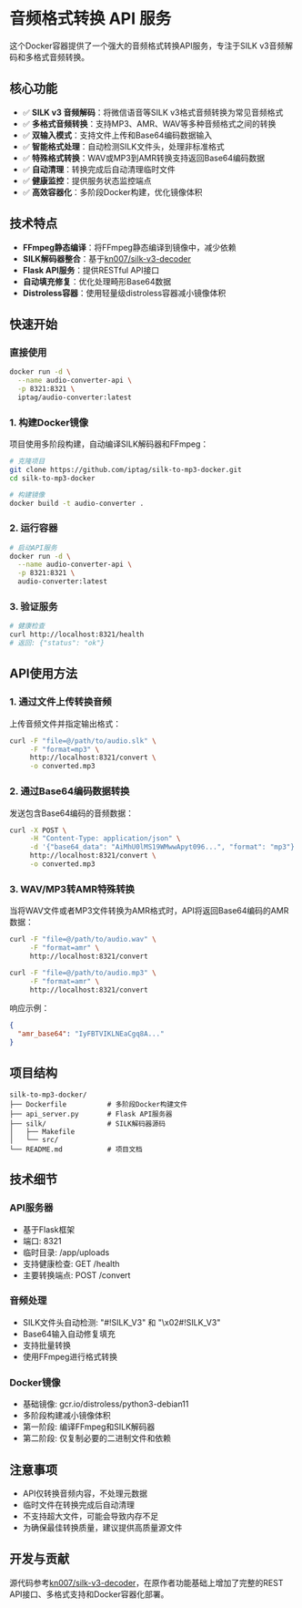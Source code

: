 # 音频格式转换 API 服务

这个Docker容器提供了一个强大的音频格式转换API服务，专注于SILK v3音频解码和多格式音频转换。

## 核心功能

- ✅ **SILK v3 音频解码**：将微信语音等SILK v3格式音频转换为常见音频格式
- ✅ **多格式音频转换**：支持MP3、AMR、WAV等多种音频格式之间的转换
- ✅ **双输入模式**：支持文件上传和Base64编码数据输入
- ✅ **智能格式处理**：自动检测SILK文件头，处理非标准格式
- ✅ **特殊格式转换**：WAV或MP3到AMR转换支持返回Base64编码数据
- ✅ **自动清理**：转换完成后自动清理临时文件
- ✅ **健康监控**：提供服务状态监控端点
- ✅ **高效容器化**：多阶段Docker构建，优化镜像体积

## 技术特点

- **FFmpeg静态编译**：将FFmpeg静态编译到镜像中，减少依赖
- **SILK解码器整合**：基于[kn007/silk-v3-decoder](https://github.com/kn007/silk-v3-decoder)
- **Flask API服务**：提供RESTful API接口
- **自动填充修复**：优化处理畸形Base64数据
- **Distroless容器**：使用轻量级distroless容器减小镜像体积

## 快速开始

### 直接使用
```bash
docker run -d \
  --name audio-converter-api \
  -p 8321:8321 \
  iptag/audio-converter:latest
```

### 1. 构建Docker镜像

项目使用多阶段构建，自动编译SILK解码器和FFmpeg：

```bash
# 克隆项目
git clone https://github.com/iptag/silk-to-mp3-docker.git
cd silk-to-mp3-docker

# 构建镜像
docker build -t audio-converter .
```

### 2. 运行容器

```bash
# 启动API服务
docker run -d \
  --name audio-converter-api \
  -p 8321:8321 \
  audio-converter:latest
```

### 3. 验证服务

```bash
# 健康检查
curl http://localhost:8321/health
# 返回: {"status": "ok"}
```

## API使用方法

### 1. 通过文件上传转换音频

上传音频文件并指定输出格式：

```bash
curl -F "file=@/path/to/audio.slk" \
     -F "format=mp3" \
     http://localhost:8321/convert \
     -o converted.mp3
```

### 2. 通过Base64编码数据转换

发送包含Base64编码的音频数据：

```bash
curl -X POST \
     -H "Content-Type: application/json" \
     -d '{"base64_data": "AiMhU0lMS19WMwwApyt096...", "format": "mp3"}' \
     http://localhost:8321/convert \
     -o converted.mp3
```

### 3. WAV/MP3转AMR特殊转换

当将WAV文件或者MP3文件转换为AMR格式时，API将返回Base64编码的AMR数据：

```bash
curl -F "file=@/path/to/audio.wav" \
     -F "format=amr" \
     http://localhost:8321/convert
```

```bash
curl -F "file=@/path/to/audio.mp3" \
     -F "format=amr" \
     http://localhost:8321/convert
```

响应示例：
```json
{
  "amr_base64": "IyFBTVIKLNEaCgq8A..."
}
```

## 项目结构

```
silk-to-mp3-docker/
├── Dockerfile          # 多阶段Docker构建文件
├── api_server.py       # Flask API服务器
├── silk/               # SILK解码器源码
│   ├── Makefile
│   └── src/
└── README.md           # 项目文档
```

## 技术细节

### API服务器

- 基于Flask框架
- 端口: 8321
- 临时目录: /app/uploads
- 支持健康检查: GET /health
- 主要转换端点: POST /convert

### 音频处理

- SILK文件头自动检测: "#!SILK_V3" 和 "\x02#!SILK_V3"
- Base64输入自动修复填充
- 支持批量转换
- 使用FFmpeg进行格式转换

### Docker镜像

- 基础镜像: gcr.io/distroless/python3-debian11
- 多阶段构建减小镜像体积
- 第一阶段: 编译FFmpeg和SILK解码器
- 第二阶段: 仅复制必要的二进制文件和依赖

## 注意事项

- API仅转换音频内容，不处理元数据
- 临时文件在转换完成后自动清理
- 不支持超大文件，可能会导致内存不足
- 为确保最佳转换质量，建议提供高质量源文件

## 开发与贡献

源代码参考[kn007/silk-v3-decoder](https://github.com/kn007/silk-v3-decoder)，在原作者功能基础上增加了完整的REST API接口、多格式支持和Docker容器化部署。 
